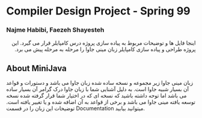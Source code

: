 # Compiler Design Project - Spring 99
### Najme Habibi, Faezeh Shayesteh

<p dir="rtl">
اینجا فایل ها و توضیحات مربوط به پیاده سازی  پروژه درس کامپایلر قرار می گیرد.
این پروژه طراحی و پیاده سازی کامپایلر زبان مینی جاوا را مرحله به مرحله پیش می برد.

## About MiniJava
زبان مینی جاوا زیر مجموعه و نسخه ساده شده زبان جاوا می باشد و دستورات و قواعد آن بسیار شبیه جاوا است. به دلیل آشنایی شما با زبان جاوا درک گرامر آن بسیار ساده می باشد اما توحه داشته باشید که نسخه ای که در اختیار شما قرار گرفته شده نسخه توسعه یافته مینی جاوا می باشد و برخی از قواعد به آن اضافه شده و یا تغییر یافته 
 است. توضیحات این زبان را در قسمت Documentation  میتوانید بیابید.  



